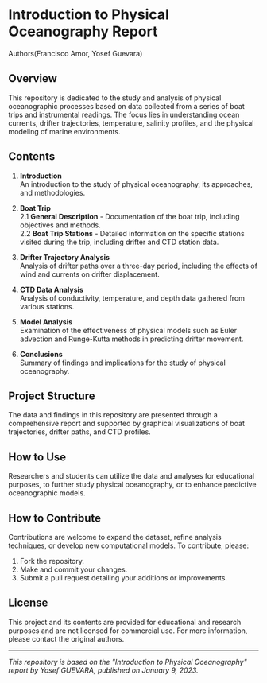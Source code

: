 # Introduction to Physical Oceanography Report

Authors(Francisco Amor, Yosef Guevara)

## Overview
This repository is dedicated to the study and analysis of physical oceanographic processes based on data collected from a series of boat trips and instrumental readings. The focus lies in understanding ocean currents, drifter trajectories, temperature, salinity profiles, and the physical modeling of marine environments.

## Contents
1. **Introduction**  
   An introduction to the study of physical oceanography, its approaches, and methodologies.

2. **Boat Trip**  
   2.1 **General Description** - Documentation of the boat trip, including objectives and methods.  
   2.2 **Boat Trip Stations** - Detailed information on the specific stations visited during the trip, including drifter and CTD station data.

3. **Drifter Trajectory Analysis**  
   Analysis of drifter paths over a three-day period, including the effects of wind and currents on drifter displacement.

4. **CTD Data Analysis**  
   Analysis of conductivity, temperature, and depth data gathered from various stations.

5. **Model Analysis**  
   Examination of the effectiveness of physical models such as Euler advection and Runge-Kutta methods in predicting drifter movement.

6. **Conclusions**  
   Summary of findings and implications for the study of physical oceanography.

## Project Structure
The data and findings in this repository are presented through a comprehensive report and supported by graphical visualizations of boat trajectories, drifter paths, and CTD profiles.

## How to Use
Researchers and students can utilize the data and analyses for educational purposes, to further study physical oceanography, or to enhance predictive oceanographic models.

## How to Contribute
Contributions are welcome to expand the dataset, refine analysis techniques, or develop new computational models. To contribute, please:
1. Fork the repository.
2. Make and commit your changes.
3. Submit a pull request detailing your additions or improvements.

## License
This project and its contents are provided for educational and research purposes and are not licensed for commercial use. For more information, please contact the original authors.

---

*This repository is based on the "Introduction to Physical Oceanography" report by Yosef GUEVARA, published on January 9, 2023.*

